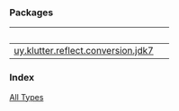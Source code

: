 


### Packages

|&nbsp;|&nbsp;|
|---|---|
| [uy.klutter.reflect.conversion.jdk7](uy.klutter.reflect.conversion.jdk7/index.md) |  |

### Index

[All Types](alltypes/index.md)